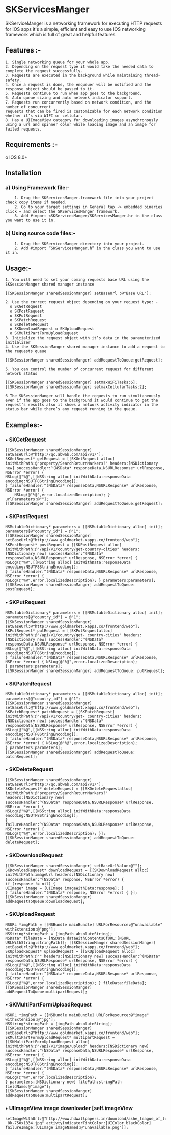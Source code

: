 # SKServicesManger
  SKServiceManger is a networking framework for executing HTTP requests for IOS apps it's a simple, efficient and easy to use IOS networking framework which is full of great and helpful features 

## Features :-
    1. Single networking queue for your whole app.
    2. Depending on the request type it would take the needed data to complete the request successfully.
    3. Requests are executed in the background while maintaining thread-safety.
    4. Once a request is done, the enqueuer will be notified and the response object should be passed to it.
    5. Requests continue to run when app goes to the background.
    6. Auto queue sizing and auto network indicator support.
    7. Requests run concurrently based on network condition, and the number of concurrent
    requests that can be fired is customizable for each network condition whether it’s via WIFI or cellular.
    8. Has a UIImageView category for downloading images asynchronously using a url and spinner color while loading image and an image for    failed requests.
   
## Requirements :-
   o IOS 8.0+
   
   
## Installation

  ### a) Using Framework file:-
        1. Drag the SKServicesManger.framework file into your project check copy items if needed.
        2. Go to your target settings in General tap -> embedded binaries click + and select the SKServicesManger framework.
        3. Add #import <SKServicesManger/SKServicesManger.h> in the class you want to use it in.

  ### b) Using source code files:-
        1. Drag the SKServicesManger directory into your project.
        2. Add #import “SKServicesManger.h” in the class you want to use it in.
    
    
## Usage:-
    1. You will need to set your coming requests base URL using the SKSessionManger shared manager instance

    [[SKSessionManger sharedSessionManger] setBaseUrl :@"Base URL"];

    2. Use the correct request object depending on your request type: - 
      o SKGetRequest
      o SKPostRequest
      o SKPutRequest
      o SKPatchRequest
      o SKDeleteRequest
      o SKDownloadRequest o SKUploadRequest
      o SKMultiPartFormUploadRequest
    3. Initialize the request object with it’s data in the parameterized initializer
    4. Use the SKSessionManger shared manager instance to add a request to the requests queue
    
    [[SKSessionManger sharedSessionManger] addRequestToQueue:getRequest];
    
    5. You can control the number of concurrent request for different network status
    
    [[SKSessionManger sharedSessionManger] setmaxWiFiTasks:6];
    [[SKSessionManger sharedSessionManger] setmaxCellularTasks:2];
    
    6 The SKSessionManger will handle the requests to run simultaneously even if the app goes to the background it would continue to get the request’s results also it shows a network activity indicator in the status bar while there’s any request running in the queue.
    
    
    
## Examples:-

### • SKGetRequest
    [[SKSessionManger sharedSessionManger] setBaseUrl:@"http://qc.abwab.com/api/v1/"];
    SKGetRequest* getRequest = [[SKGetRequest alloc] initWithPath:@"property/SearchReturnMarkers?" headers:[NSDictionary new] successHandler:^(NSData* responseData,NSURLResponse* urlResponse, NSError *error) {
    NSLog(@"%@",[[NSString alloc] initWithData:responseData encoding:NSUTF8StringEncoding]);
    } failureHandler:^(NSData* responseData,NSURLResponse* urlResponse, NSError *error) {
        NSLog(@"%@",error.localizedDescription); }
    urlParameters:@""];
    [[SKSessionManger sharedSessionManger] addRequestToQueue:getRequest];
### • SKPostRequest
    NSMutableDictionary* parameters = [[NSMutableDictionary alloc] init];
    parameters[@"country_id"] = @"1";
    [[SKSessionManger sharedSessionManger] setBaseUrl:@"http://www.goldmarket.xapps.co/frontend/web"];
    SKPostRequest* postRequest = [[SKPostRequest alloc] initWithPath:@"/api/v1/country/get-country-cities" headers:[NSDictionary new] successHandler:^(NSData* responseData,NSURLResponse* urlResponse, NSError *error) {
    NSLog(@"%@",[[NSString alloc] initWithData:responseData encoding:NSUTF8StringEncoding]);
    } failureHandler:^(NSData* responseData,NSURLResponse* urlResponse, NSError *error) {
    NSLog(@"%@",error.localizedDescription); } parameters:parameters];
    [[SKSessionManger sharedSessionManger] addRequestToQueue: postRequest];
### • SKPutRequest
    NSMutableDictionary* parameters = [[NSMutableDictionary alloc] init];
    parameters[@"country_id"] = @"1";
    [[SKSessionManger sharedSessionManger] setBaseUrl:@"http://www.goldmarket.xapps.co/frontend/web"];
    SKPutRequest* putRequest = [[SKPutRequestalloc] initWithPath:@"/api/v1/country/get- country-cities" headers:[NSDictionary new] successHandler:^(NSData* responseData,NSURLResponse* urlResponse, NSError *error) {
    NSLog(@"%@",[[NSString alloc] initWithData:responseData encoding:NSUTF8StringEncoding]);
    } failureHandler:^(NSData* responseData,NSURLResponse* urlResponse, NSError *error) { NSLog(@"%@",error.localizedDescription);
    } parameters:parameters];
    [[SKSessionManger sharedSessionManger] addRequestToQueue: putRequest];
### • SKPatchRequest
    NSMutableDictionary* parameters = [[NSMutableDictionary alloc] init]; 
    parameters[@"country_id"] = @"1";
    [[SKSessionManger sharedSessionManger] setBaseUrl:@"http://www.goldmarket.xapps.co/frontend/web"];
    SKPatchRequest* patchRequest = [[SKPatchRequest] initWithPath:@"/api/v1/country/get- country-cities" headers:[NSDictionary new] successHandler:^(NSData* responseData,NSURLResponse* urlResponse, NSError *error) {
    NSLog(@"%@",[[NSString alloc] initWithData:responseData encoding:NSUTF8StringEncoding]);
    } failureHandler:^(NSData* responseData,NSURLResponse* urlResponse, NSError *error) { NSLog(@"%@",error.localizedDescription);
    } parameters:parameters];
    [[SKSessionManger sharedSessionManger] addRequestToQueue: patchRequest];
### • SKDeleteRequest
    [[SKSessionManger sharedSessionManger] setBaseUrl:@"http://qc.abwab.com/api/v1/"];
    SKDeleteRequest* deleteRequest = [[SKDeleteRequestalloc] initWithPath:@"property/SearchReturnMarkers?"
    headers:[NSDictionary new]
    successHandler:^(NSData* responseData,NSURLResponse* urlResponse, NSError *error) {
    NSLog(@"%@",[[NSString alloc] initWithData:responseData encoding:NSUTF8StringEncoding]);
    }
    failureHandler:^(NSData* responseData,NSURLResponse* urlResponse, NSError *error) {
    NSLog(@"%@",error.localizedDescription); }];
    [[SKSessionManger sharedSessionManger] addRequestToQueue: deleteRequest];
### • SKDownloadRequest
    [[SKSessionManger sharedSessionManger] setBaseUrlValue:@""];
    SKDownloadRequest* downloadRequest = [[SKDownloadRequest alloc] initWithPath:imageUrl headers:[NSDictionary new] successHandler:^(NSData* response, NSError *error) {
    if (response != nil) {
    UIImage* image = [UIImage imageWithData:response]; }
    } failureHandler:^(NSData* response, NSError *error) { }];
    [[SKSessionManger sharedSessionManger] addRequestToQueue:downloadRequest];
### • SKUploadRequest
    NSURL *imgPath = [[NSBundle mainBundle] URLForResource:@"unavailable" withExtension:@"png"];
    NSString*stringPath = [imgPath absoluteString];
    NSData* fileData = [NSData dataWithContentsOfURL:[NSURL URLWithString:stringPath]]; [[SKSessionManger sharedSessionManger] setBaseUrl:@"http://www.goldmarket.xapps.co/frontend/web"];
    SKUploadRequest* uploadRequest = [[SKUploadRequest alloc] initWithPath:@"" headers:[NSDictionary new] successHandler:^(NSData* responseData,NSURLResponse* urlResponse, NSError *error) {
    NSLog(@"%@",[[NSString alloc] initWithData:responseData encoding:NSUTF8StringEncoding]);
    } failureHandler:^(NSData* responseData,NSURLResponse* urlResponse, NSError *error) {
    NSLog(@"%@",error.localizedDescription); } fileData:fileData];
    [[SKSessionManger sharedSessionManger] addRequestToQueue:multipartRequest];
### • SKMultiPartFormUploadRequest
    NSURL *imgPath = [[NSBundle mainBundle] URLForResource:@"image" withExtension:@"jpg"];
    NSString*stringPath = [imgPath absoluteString];
    [[SKSessionManger sharedSessionManger] setBaseUrl:@"http://www.goldmarket.xapps.co/frontend/web"];
    SKMultiPartFormUploadRequest* multipartRequest = [[SKMultiPartFormUploadRequest alloc] initWithPath:@"/api/v1/image/upload" headers:[NSDictionary new] successHandler:^(NSData* responseData,NSURLResponse* urlResponse, NSError *error) {
    NSLog(@"%@",[[NSString alloc] initWithData:responseData encoding:NSUTF8StringEncoding]);
    } failureHandler:^(NSData* responseData,NSURLResponse* urlResponse, NSError *error) {
    NSLog(@"%@",error.localizedDescription);
    } parameters:[NSDictionary new] filePath:stringPath fieldName:@"image"];
    [[SKSessionManger sharedSessionManger] addRequestToQueue:multipartRequest];
### • UIImageView image downloader [self.imageView
    setImageWithUrl:@"http://www.hdwallpapers.in/download/ashe_league_of_legends_4k _8k-750x1334.jpg" activtyIndicatorTintColor:[UIColor blackColor] failureImage:[UIImage imageNamed:@"unavailable.png"]];

